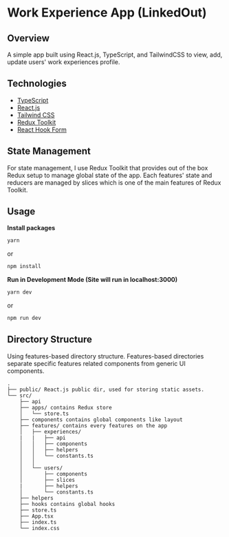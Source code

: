 # Work Experience App (LinkedOut)

## Overview

A simple app built using React.js, TypeScript, and TailwindCSS to view, add, update users' work experiences profile.

## Technologies
* [TypeScript](https://www.typescriptlang.org/)
* [React.js](https://reactjs.org/)
* [Tailwind CSS](https://tailwindcss.com/)
* [Redux Toolkit](https://redux-toolkit.js.org/)
* [React Hook Form](https://react-hook-form.com/)

## State Management
For state management, I use Redux Toolkit that provides out of the box Redux setup to manage global state of the app. Each features' state and reducers are managed by slices which is one of the main features of Redux Toolkit.

## Usage

**Install packages**
```bash
yarn
```
or
```bash
npm install
```

**Run in Development Mode (Site will run in localhost:3000)**
```bash
yarn dev
```
or
```bash
npm run dev
```

## Directory Structure
Using features-based directory structure. Features-based directories separate specific features related components from generic UI components.

```
.
├── public/ React.js public dir, used for storing static assets.
└── src/
    ├── api
    ├── apps/ contains Redux store
    │   └── store.ts
    ├── components contains global components like layout
    ├── features/ contains every features on the app
    │   ├── experiences/
    |   |   ├── api
    │   │   ├── components
    │   │   ├── helpers
    │   │   └── constants.ts
    │   │   
    │   └── users/
    │       ├── components
    │       ├── slices
    |       ├── helpers
    │       └── constants.ts
    ├── helpers 
    ├── hooks contains global hooks
    ├── store.ts
    ├── App.tsx
    ├── index.ts
    └── index.css
```
